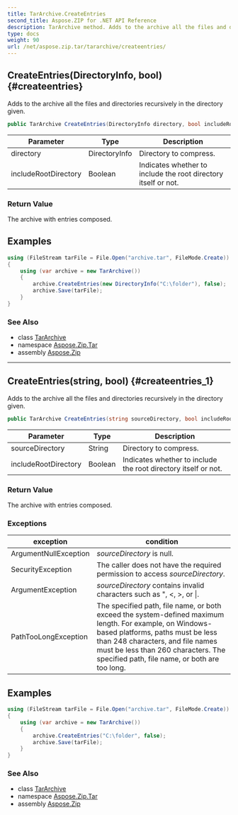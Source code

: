 ```yaml
---
title: TarArchive.CreateEntries
second_title: Aspose.ZIP for .NET API Reference
description: TarArchive method. Adds to the archive all the files and directories recursively in the directory given
type: docs
weight: 90
url: /net/aspose.zip.tar/tararchive/createentries/
---
```

## CreateEntries(DirectoryInfo, bool) {#createentries}

Adds to the archive all the files and directories recursively in the directory given.

```csharp
public TarArchive CreateEntries(DirectoryInfo directory, bool includeRootDirectory = true)
```

| Parameter | Type | Description |
| --- | --- | --- |
| directory | DirectoryInfo | Directory to compress. |
| includeRootDirectory | Boolean | Indicates whether to include the root directory itself or not. |

### Return Value

The archive with entries composed.

## Examples

```csharp
using (FileStream tarFile = File.Open("archive.tar", FileMode.Create))
{
    using (var archive = new TarArchive())
    {
        archive.CreateEntries(new DirectoryInfo("C:\folder"), false);
        archive.Save(tarFile);
    }
}
```

### See Also

* class [TarArchive](../)
* namespace [Aspose.Zip.Tar](../../tararchive/)
* assembly [Aspose.Zip](../../../)

---

## CreateEntries(string, bool) {#createentries_1}

Adds to the archive all the files and directories recursively in the directory given.

```csharp
public TarArchive CreateEntries(string sourceDirectory, bool includeRootDirectory = true)
```

| Parameter | Type | Description |
| --- | --- | --- |
| sourceDirectory | String | Directory to compress. |
| includeRootDirectory | Boolean | Indicates whether to include the root directory itself or not. |

### Return Value

The archive with entries composed.

### Exceptions

| exception | condition |
| --- | --- |
| ArgumentNullException | *sourceDirectory* is null. |
| SecurityException | The caller does not have the required permission to access *sourceDirectory*. |
| ArgumentException | *sourceDirectory* contains invalid characters such as ", &lt;, &gt;, or &#x7C;. |
| PathTooLongException | The specified path, file name, or both exceed the system-defined maximum length. For example, on Windows-based platforms, paths must be less than 248 characters, and file names must be less than 260 characters. The specified path, file name, or both are too long. |

## Examples

```csharp
using (FileStream tarFile = File.Open("archive.tar", FileMode.Create))
{
    using (var archive = new TarArchive())
    {
        archive.CreateEntries("C:\folder", false);
        archive.Save(tarFile);
    }
}
```

### See Also

* class [TarArchive](../)
* namespace [Aspose.Zip.Tar](../../tararchive/)
* assembly [Aspose.Zip](../../../)


